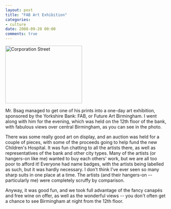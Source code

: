 ```yaml
---
layout: post
title: "FAB Art Exhibition"
categories:
- culture
date: 2008-09-20 00:00
comments: true
---
```


<p class="img-shadow"><a href="http://www.flickr.com/photos/51035737494@N01/2873396970" title="View 'Corporation Street' on Flickr.com"><img src="http://farm4.static.flickr.com/3079/2873396970_0766eba65a_m.jpg" alt="Corporation Street" border="0" width="240" height="180" /></a></p>

<p>Mr. Bsag managed to get one of his prints into a one-day art exhibition, sponsored by the Yorkshire Bank: FAB, or Future Art Birmingham. I went along with him for the evening, which was held on the 12th floor of the bank, with fabulous views over central Birmingham, as you can see in the photo.</p>

<p>There was some really good art on display, and an auction was held for a couple of pieces, with some of the proceeds going to help fund the new Children's Hospital. It was fun chatting to all the artists there, as well as representatives of the bank and other city types. Many of the artists (or hangers-on like me) wanted to buy each others' work, but we are all too poor to afford it! Everyone had name badges, with the artists being labelled as such, but it was hardly necessary. I don't think I've ever seen so many sharp suits in one place at a time. The artists (and their hangers-on -- particularly me) were completely scruffy by comparison.</p>

<p>Anyway, it was good fun, and we took full advantage of the fancy canap&#233;s and free wine on offer, as well as the wonderful views -- you don't often get a chance to see Birmingham at night from the 12th floor.</p>


